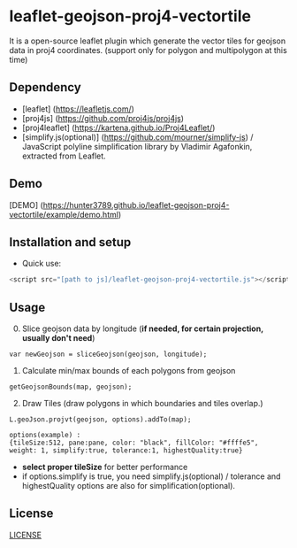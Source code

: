 # leaflet-geojson-proj4-vectortile

It is a open-source leaflet plugin which generate the vector tiles for geojson data in proj4 coordinates.
(support only for polygon and multipolygon at this time)

## Dependency
- [leaflet] (https://leafletjs.com/)
- [proj4js] (https://github.com/proj4js/proj4js)
- [proj4leaflet] (https://kartena.github.io/Proj4Leaflet/)
- [simplify.js(optional)] (https://github.com/mourner/simplify-js) / JavaScript polyline simplification library by Vladimir Agafonkin, extracted from Leaflet.


## Demo

[DEMO] (https://hunter3789.github.io/leaflet-geojson-proj4-vectortile/example/demo.html)

## Installation and setup

- Quick use:

```js
<script src="[path to js]/leaflet-geojson-proj4-vectortile.js"></script>
```

## Usage
0. Slice geojson data by longitude (**if needed, for certain projection, usually don't need**)
```
var newGeojson = sliceGeojson(geojson, longitude);
```

1. Calculate min/max bounds of each polygons from geojson
```
getGeojsonBounds(map, geojson);
```


2. Draw Tiles (draw polygons in which boundaries and tiles overlap.)

```
L.geoJson.projvt(geojson, options).addTo(map);

options(example) : 
{tileSize:512, pane:pane, color: "black", fillColor: "#ffffe5", weight: 1, simplify:true, tolerance:1, highestQuality:true}
```

- **select proper tileSize** for better performance
- if options.simplify is true, you need simplify.js(optional) / tolerance and highestQuality options are also for simplification(optional).

## License

[LICENSE](LICENSE)
